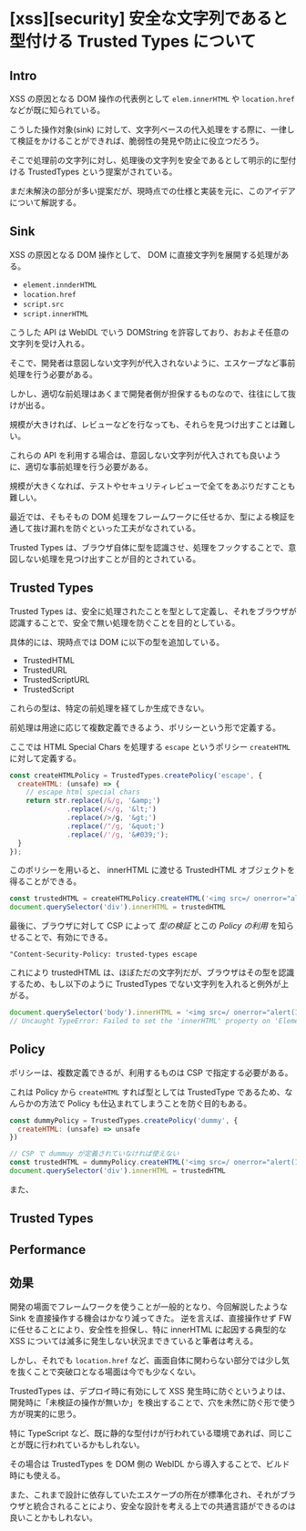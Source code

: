 # [xss][security] 安全な文字列であると型付ける Trusted Types について

## Intro

XSS の原因となる DOM 操作の代表例として `elem.innerHTML` や `location.href` などが既に知られている。

こうした操作対象(sink) に対して、文字列ベースの代入処理をする際に、一律して検証をかけることができれば、脆弱性の発見や防止に役立つだろう。

そこで処理前の文字列に対し、処理後の文字列を安全であるとして明示的に型付ける TrustedTypes という提案がされている。

まだ未解決の部分が多い提案だが、現時点での仕様と実装を元に、このアイデアについて解説する。


## Sink

XSS の原因となる DOM 操作として、 DOM に直接文字列を展開する処理がある。

- `element.innderHTML`
- `location.href`
- `script.src`
- `script.innerHTML`

こうした API は WebIDL でいう DOMString を許容しており、おおよそ任意の文字列を受け入れる。

そこで、開発者は意図しない文字列が代入されないように、エスケープなど事前処理を行う必要がある。

しかし、適切な前処理はあくまで開発者側が担保するものなので、往往にして抜けが出る。

規模が大きければ、レビューなどを行なっても、それらを見つけ出すことは難しい。


これらの API を利用する場合は、意図しない文字列が代入されても良いように、適切な事前処理を行う必要がある。


規模が大きくなれば、テストやセキュリティレビューで全てをあぶりだすことも難しい。

最近では、そもそもの DOM 処理をフレームワークに任せるか、型による検証を通して抜け漏れを防ぐといった工夫がなされている。


Trusted Types は、ブラウザ自体に型を認識させ、処理をフックすることで、意図しない処理を見つけ出すことが目的とされている。




## Trusted Types

Trusted Types は、安全に処理されたことを型として定義し、それをブラウザが認識することで、安全で無い処理を防ぐことを目的としている。

具体的には、現時点では DOM に以下の型を追加している。

- TrustedHTML
- TrustedURL
- TrustedScriptURL
- TrustedScript

これらの型は、特定の前処理を経てしか生成できない。

前処理は用途に応じて複数定義できるよう、ポリシーという形で定義する。

ここでは HTML Special Chars を処理する `escape` というポリシー `createHTML` に対して定義する。

```js
const createHTMLPolicy = TrustedTypes.createPolicy('escape', {
  createHTML: (unsafe) => {
    // escape html special chars
    return str.replace(/&/g, '&amp;')
              .replace(/</g, '&lt;')
              .replace(/>/g, '&gt;')
              .replace(/"/g, '&quot;')
              .replace(/'/g, '&#039;');
  }
});
```

このポリシーを用いると、 innerHTML に渡せる TrustedHTML オブジェクトを得ることができる。


```js
const trustedHTML = createHTMLPolicy.createHTML('<img src=/ onerror="alert(10)">')
document.querySelector('div').innerHTML = trustedHTML
```

最後に、ブラウザに対して CSP によって *型の検証* とこの *Policy の利用* を知らせることで、有効にできる。


```http
"Content-Security-Policy: trusted-types escape
```

これにより trustedHTML は、ほぼただの文字列だが、ブラウザはその型を認識するため、もし以下のように TrustedTypes でない文字列を入れると例外が上がる。

```js
document.querySelector('body').innerHTML = '<img src=/ onerror="alert(10)">'
// Uncaught TypeError: Failed to set the 'innerHTML' property on 'Element': This document requires `TrustedHTML` assignment.
```


## Policy

ポリシーは、複数定義できるが、利用するものは CSP で指定する必要がある。

これは Policy から `createHTML` すれば型としては TrustedType であるため、なんらかの方法で Policy も仕込まれてしまうことを防ぐ目的もある。


```js
const dummyPolicy = TrustedTypes.createPolicy('dummy', {
  createHTML: (unsafe) => unsafe
})

// CSP で dummuy が定義されていなければ使えない
const trustedHTML = dummyPolicy.createHTML('<img src=/ onerror="alert(10)">')
document.querySelector('div').innerHTML = trustedHTML
```


また、



## Trusted Types



## Performance

## 効果

開発の場面でフレームワークを使うことが一般的となり、今回解説したような Sink を直接操作する機会はかなり減ってきた。
逆を言えば、直接操作せず FW に任せることにより、安全性を担保し、特に innerHTML に起因する典型的な XSS については滅多に発生しない状況まできていると筆者は考える。

しかし、それでも `location.href` など、画面自体に関わらない部分では少し気を抜くことで突破口となる場面は今でも少なくない。

TrustedTypes は、デプロイ時に有効にして XSS 発生時に防ぐというよりは、開発時に「未検証の操作が無いか」を検出することで、穴を未然に防ぐ形で使う方が現実的に思う。

特に TypeScript など、既に静的な型付けが行われている環境であれば、同じことが既に行われているかもしれない。

その場合は TrustedTypes を DOM 側の WebIDL から導入することで、ビルド時にも使える。



また、これまで設計に依存していたエスケープの所在が標準化され、それがブラウザと統合されることにより、安全な設計を考える上での共通言語ができるのは良いことかもしれない。



